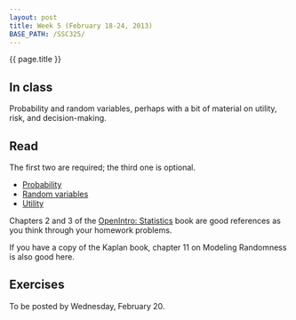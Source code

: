```yaml
---
layout: post
title: Week 5 (February 18-24, 2013)
BASE_PATH: /SSC325/
---
```

{{ page.title }}


In class
--------
Probability and random variables, perhaps with a bit of material on utility, risk, and decision-making.


Read
--------
The first two are required; the third one is optional.
* [Probability](http://jgscott.github.com/SSC325/files/probability.pdf)
* [Random variables](http://jgscott.github.com/SSC325/files/randomvariables.pdf)
* [Utility](http://jgscott.github.com/SSC325/files/utility.pdf)

Chapters 2 and 3 of the [OpenIntro: Statistics](http://www.openintro.org/stat/) book are good references as you think through your homework problems.

If you have a copy of the Kaplan book, chapter 11 on Modeling Randomness is also good here.

Exercises
---------
To be posted by Wednesday, February 20.
